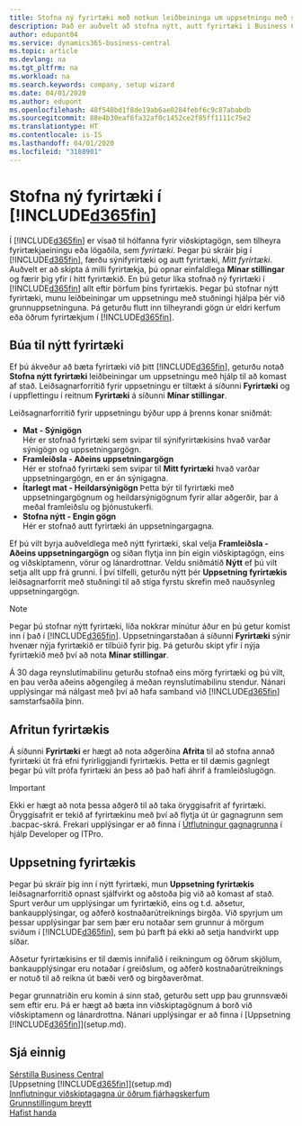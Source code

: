 ```yaml
---
title: Stofna ný fyrirtæki með notkun leiðbeininga um uppsetningu með stuðningi | Microsoft Docs
description: Það er auðvelt að stofna nýtt, autt fyrirtæki í Business Central. Leiðbeiningar um uppsetningu með stuðningi hjálpa þér í gegnum skrefin, og þú getur flutt inn fyrirliggjandi viðskiptagögn þín.
author: edupont04
ms.service: dynamics365-business-central
ms.topic: article
ms.devlang: na
ms.tgt_pltfrm: na
ms.workload: na
ms.search.keywords: company, setup wizard
ms.date: 04/01/2020
ms.author: edupont
ms.openlocfilehash: 48f540bd1f8de19ab6ae0284febf6c9c87ababdb
ms.sourcegitcommit: 88e4b30eaf6fa32af0c1452ce2f85ff1111c75e2
ms.translationtype: HT
ms.contentlocale: is-IS
ms.lasthandoff: 04/01/2020
ms.locfileid: "3188901"
---
```

# <a name="creating-new-companies-in-d365fin"></a>Stofna ný fyrirtæki í [!INCLUDE[d365fin](includes/d365fin_md.md)]
Í [!INCLUDE[d365fin](includes/d365fin_md.md)] er vísað til hólfanna fyrir viðskiptagögn, sem tilheyra fyrirtækjaeiningu eða lögaðila, sem *fyrirtæki*. Þegar þú skráir þig í [!INCLUDE[d365fin](includes/d365fin_md.md)], færðu sýnifyrirtæki og autt fyrirtæki, *Mitt fyrirtæki*. Auðvelt er að skipta á milli fyrirtækja, þú opnar einfaldlega **Mínar stillingar** og færir þig yfir í hitt fyrirtækið. En þú getur líka stofnað ný fyrirtæki í [!INCLUDE[d365fin](includes/d365fin_md.md)] allt eftir þörfum þíns fyrirtækis. Þegar þú stofnar nýtt fyrirtæki, munu leiðbeiningar um uppsetningu með stuðningi hjálpa þér við grunnuppsetninguna. Þá geturðu flutt inn tilheyrandi gögn úr eldri kerfum eða öðrum fyrirtækjum í [!INCLUDE[d365fin](includes/d365fin_md.md)].  

## <a name="creating-a-new-company"></a>Búa til nýtt fyrirtæki
Ef þú ákveður að bæta fyrirtæki við þitt [!INCLUDE[d365fin](includes/d365fin_md.md)], geturðu notað **Stofna nýtt fyrirtæki** leiðbeiningar um uppsetningu með hjálp til að komast af stað. Leiðsagnarforritið fyrir uppsetningu er tiltækt á síðunni **Fyrirtæki** og í uppflettingu í reitnum **Fyrirtæki** á síðunni **Mínar stillingar**.  

Leiðsagnarforritið fyrir uppsetningu býður upp á þrenns konar sniðmát:

-   **Mat - Sýnigögn**  
    Hér er stofnað fyrirtæki sem svipar til sýnifyrirtækisins hvað varðar sýnigögn og uppsetningargögn.  
-   **Framleiðsla - Aðeins uppsetningargögn**  
    Hér er stofnað fyrirtæki sem svipar til **Mitt fyrirtæki** hvað varðar uppsetningargögn, en er án sýnigagna.
-   **Ítarlegt mat - Heildarsýnigögn** Þetta býr til fyrirtæki með uppsetningargögnum og heildarsýnigögnum fyrir allar aðgerðir, þar á meðal framleiðslu og þjónustukerfi.
-   **Stofna nýtt - Engin gögn**  
    Hér er stofnað autt fyrirtæki án uppsetningargagna.  

Ef þú vilt byrja auðveldlega með nýtt fyrirtæki, skal velja **Framleiðsla - Aðeins uppsetningargögn** og síðan flytja inn þín eigin viðskiptagögn, eins og viðskiptamenn, vörur og lánardrottnar. Veldu sniðmátið **Nýtt** ef þú vilt setja allt upp frá grunni. Í því tilfelli, geturðu nýtt þér **Uppsetning fyrirtækis** leiðsagnarforrit með stuðningi til að stíga fyrstu skrefin með nauðsynleg uppsetningargögn.  

> [!NOTE]  
>   Þegar þú stofnar nýtt fyrirtæki, líða nokkrar mínútur áður en þú getur komist inn í það í [!INCLUDE[d365fin](includes/d365fin_md.md)]. Uppsetningarstaðan á síðunni **Fyrirtæki** sýnir hvenær nýja fyrirtækið er tilbúið fyrir þig. Þá geturðu skipt yfir í nýja fyrirtækið með því að nota **Mínar stillingar**.  

Á 30 daga reynslutímabilinu geturðu stofnað eins mörg fyrirtæki og þú vilt, en þau verða aðeins aðgengileg á meðan reynslutímabilinu stendur. Nánari upplýsingar má nálgast með því að hafa samband við [!INCLUDE[d365fin](includes/d365fin_md.md)] samstarfsaðila þinn.  

## <a name="copying-a-company"></a>Afritun fyrirtækis
Á síðunni **Fyrirtæki** er hægt að nota aðgerðina **Afrita** til að stofna annað fyrirtæki út frá efni fyrirliggjandi fyrirtækis. Þetta er til dæmis gagnlegt þegar þú vilt prófa fyrirtæki án þess að það hafi áhrif á framleiðslugögn.

> [!Important]
> Ekki er hægt að nota þessa aðgerð til að taka öryggisafrit af fyrirtæki. Öryggisafrit er tekið af fyrirtækinu með því að flytja út úr gagnagrunn sem .bacpac-skrá. Frekari upplýsingar er að finna í [Útflutningur gagnagrunna](/dynamics365/business-central/dev-itpro/administration/tenant-admin-center-database-export) í hjálp Developer og ITPro.

## <a name="company-setup"></a>Uppsetning fyrirtækis
Þegar þú skráir þig inn í nýtt fyrirtæki, mun **Uppsetning fyrirtækis** leiðsagnarforritið opnast sjálfvirkt og aðstoða þig við að komast af stað. Spurt verður um upplýsingar um fyrirtækið, eins og t.d. aðsetur, bankaupplýsingar, og aðferð kostnaðarútreiknings birgða. Við spyrjum um þessar upplýsingar þar sem þær eru notaðar sem grunnur á mörgum sviðum í [!INCLUDE[d365fin](includes/d365fin_md.md)], sem þú þarft þá ekki að setja handvirkt upp síðar.  

Aðsetur fyrirtækisins er til dæmis innifalið í reikningum og öðrum skjölum, bankaupplýsingar eru notaðar í greiðslum, og aðferð kostnaðarútreiknings er notuð til að reikna út bæði verð og birgðaverðmat.  

Þegar grunnatriðin eru komin á sinn stað, geturðu sett upp þau grunnsvæði sem eftir eru. Þá er hægt að bæta inn viðskiptagögnum á borð við viðskiptamenn og lánardrottna. Nánari upplýsingar er að finna í [Uppsetning [!INCLUDE[d365fin](includes/d365fin_md.md)]](setup.md).  

## <a name="see-also"></a>Sjá einnig
[Sérstilla Business Central](ui-customizing-overview.md)  
[Uppsetning [!INCLUDE[d365fin](includes/d365fin_md.md)]](setup.md)  
[Innflutningur viðskiptagagna úr öðrum fjárhagskerfum](across-import-data-configuration-packages.md)  
[Grunnstillingum breytt](ui-change-basic-settings.md)  
[Hafist handa](product-get-started.md)  
